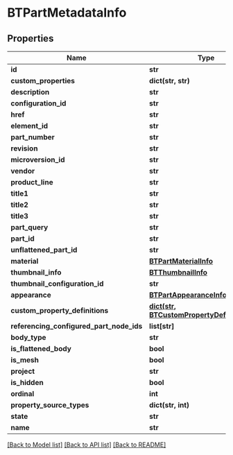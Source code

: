 # BTPartMetadataInfo

## Properties
Name | Type | Description | Notes
------------ | ------------- | ------------- | -------------
**id** | **str** |  | [optional] 
**custom_properties** | **dict(str, str)** |  | [optional] 
**description** | **str** |  | [optional] 
**configuration_id** | **str** |  | [optional] 
**href** | **str** |  | [optional] 
**element_id** | **str** |  | [optional] 
**part_number** | **str** |  | [optional] 
**revision** | **str** |  | [optional] 
**microversion_id** | **str** |  | [optional] 
**vendor** | **str** |  | [optional] 
**product_line** | **str** |  | [optional] 
**title1** | **str** |  | [optional] 
**title2** | **str** |  | [optional] 
**title3** | **str** |  | [optional] 
**part_query** | **str** |  | [optional] 
**part_id** | **str** |  | [optional] 
**unflattened_part_id** | **str** |  | [optional] 
**material** | [**BTPartMaterialInfo**](BTPartMaterialInfo.md) |  | [optional] 
**thumbnail_info** | [**BTThumbnailInfo**](BTThumbnailInfo.md) |  | [optional] 
**thumbnail_configuration_id** | **str** |  | [optional] 
**appearance** | [**BTPartAppearanceInfo**](BTPartAppearanceInfo.md) |  | [optional] 
**custom_property_definitions** | [**dict(str, BTCustomPropertyDefinitionInfo)**](BTCustomPropertyDefinitionInfo.md) |  | [optional] 
**referencing_configured_part_node_ids** | **list[str]** |  | [optional] 
**body_type** | **str** |  | [optional] 
**is_flattened_body** | **bool** |  | [optional] 
**is_mesh** | **bool** |  | [optional] 
**project** | **str** |  | [optional] 
**is_hidden** | **bool** |  | [optional] 
**ordinal** | **int** |  | [optional] 
**property_source_types** | **dict(str, int)** |  | [optional] 
**state** | **str** |  | [optional] 
**name** | **str** |  | [optional] 

[[Back to Model list]](../README.md#documentation-for-models) [[Back to API list]](../README.md#documentation-for-api-endpoints) [[Back to README]](../README.md)


